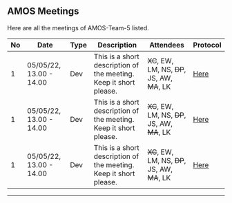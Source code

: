 ﻿## AMOS Meetings

Here are all the meetings of AMOS-Team-5 listed. 



|No |Date |Type|Description |Attendees |Protocol |
|---|-----|----|------------|----------|---------|
|1|05/05/22, 13.00 - 14.00|Dev|This is a short description of the meeting. Keep it short please. |~~XC~~, EW, LM, NS, ~~DP~~, JS, AW, ~~MA~~, LK|[Here](https://github.com/amosproj/amos2022ss05-find-my-hearing-aid/blob/main/project-management/Meeting-protocols/Protocol_1)|
|1|05/05/22, 13.00 - 14.00|Dev|This is a short description of the meeting. Keep it short please. |~~XC~~, EW, LM, NS, ~~DP~~, JS, AW, ~~MA~~, LK|[Here](https://github.com/amosproj/amos2022ss05-find-my-hearing-aid/blob/main/project-management/Meeting-protocols/Protocol_1)|
|1|05/05/22, 13.00 - 14.00|Dev|This is a short description of the meeting. Keep it short please. |~~XC~~, EW, LM, NS, ~~DP~~, JS, AW, ~~MA~~, LK|[Here](https://github.com/amosproj/amos2022ss05-find-my-hearing-aid/blob/main/project-management/Meeting-protocols/Protocol_1)|

_______________________
